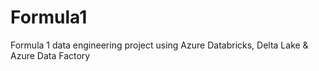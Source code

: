 # Formula1
Formula 1 data engineering project using Azure Databricks, Delta Lake &amp; Azure Data Factory
